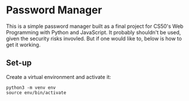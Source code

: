 # Password Manager

This is a simple password manager built as a final project for CS50's Web Programming with Python and JavaScript. It probably shouldn't be used, given the security risks invovled. But if one would like to, below is how to get it working.

## Set-up

Create a virtual environment and activate it: 

    python3 -m venv env
    source env/bin/activate
